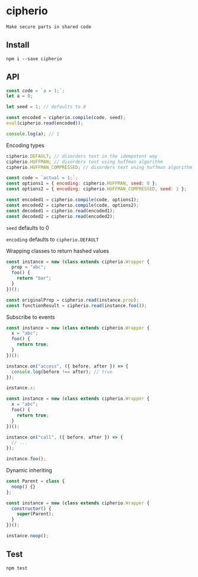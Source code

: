 # cipherio

`Make secure parts in shared code`

## Install

`npm i --save cipherio`

## API

```js
const code = `a = 1;`;
let a = 0;

let seed = 1; // defaults to 0

const encoded = cipherio.compile(code, seed);
eval(cipherio.read(encoded));

console.log(a); // 1
```

Encoding types

```js
cipherio.DEFAULT; // disorders text in the idempotent way
cipherio.HUFFMAN; // disorders text using huffman algorithm
cipherio.HUFFMAN_COMPRESSED; // disorders text using huffman algorithm with smaller letter count of the resulting decoded text
```

```js
const code = `actual = 1;`;
const options1 = { encoding: cipherio.HUFFMAN, seed: 0 };
const options2 = { encoding: cipherio.HUFFMAN_COMPRESSED, seed: 1 };

const encoded1 = cipherio.compile(code, options1);
const encoded2 = cipherio.compile(code, options2);
const decoded1 = cipherio.read(encoded1);
const decoded2 = cipherio.read(encoded2);
```

`seed` defaults to 0

`encoding` defaults to `cipherio.DEFAULT`

Wrapping classes to return hashed values

```js
const instance = new (class extends cipherio.Wrapper {
  prop = "abc";
  foo() {
    return "bar";
  }
})();

const originalProp = cipherio.read(instance.prop);
const functionResult = cipherio.read(instance.foo());
```

Subscribe to events

```js
const instance = new (class extends cipherio.Wrapper {
  x = "abc";
  foo() {
    return true;
  }
})();

instance.on("access", ({ before, after }) => {
  console.log(before !== after); // true
});

instance.x;
```

```js
const instance = new (class extends cipherio.Wrapper {
  x = "abc";
  foo() {
    return true;
  }
})();

instance.on("call", ({ before, after }) => {
  // ...
});

instance.foo();
```

Dynamic inheriting

```js
const Parent = class {
  noop() {}
};

const instance = new (class extends cipherio.Wrapper {
  constructor() {
    super(Parent);
  }
})();

instance.noop();
```

## Test

```bash
npm test
```

